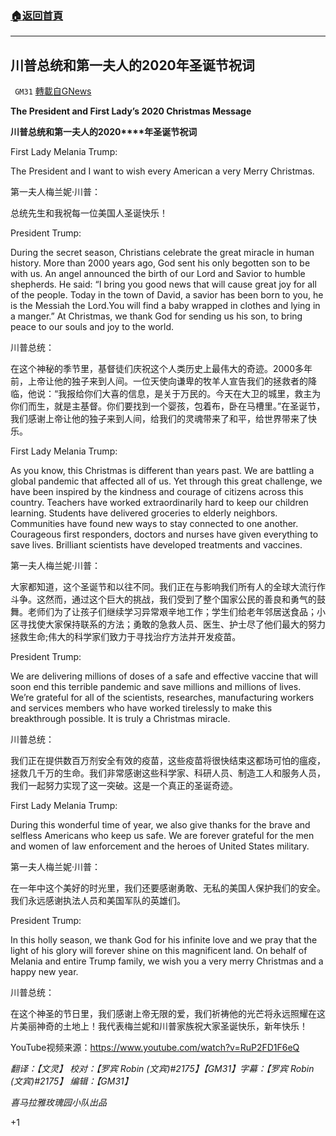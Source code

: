###  [:house:返回首頁](https://github.com/ourhimalayas/txt)
---

## 川普总统和第一夫人的2020年圣诞节祝词
` GM31` [轉載自GNews](https://gnews.org/zh-hans/683471/)

**The President and First Lady’s 2020 Christmas Message**

**川普总统和第一夫人的2020****年圣诞节祝词**

First Lady Melania Trump:

The President and I want to wish every American a very Merry Christmas.

第一夫人梅兰妮·川普：

总统先生和我祝每一位美国人圣诞快乐！

President Trump:

During the secret season, Christians celebrate the great miracle in human history. More than 2000 years ago, God sent his only begotten son to be with us. An angel announced the birth of our Lord and Savior to humble shepherds. He said: “I bring you good news that will cause great joy for all of the people. Today in the town of David, a savior has been born to you, he is the Messiah the Lord.You will find a baby wrapped in clothes and lying in a manger.” At Christmas, we thank God for sending us his son, to bring peace to our souls and joy to the world.

川普总统：

在这个神秘的季节里，基督徒们庆祝这个人类历史上最伟大的奇迹。2000多年前，上帝让他的独子来到人间。一位天使向谦卑的牧羊人宣告我们的拯救者的降临，他说：“我报给你们大喜的信息，是关于万民的。今天在大卫的城里，救主为你们而生，就是主基督。你们要找到一个婴孩，包着布，卧在马槽里。”在圣诞节，我们感谢上帝让他的独子来到人间，给我们的灵魂带来了和平，给世界带来了快乐。

First Lady Melania Trump:

As you know, this Christmas is different than years past. We are battling a global pandemic that affected all of us. Yet through this great challenge, we have been inspired by the kindness and courage of citizens across this country. Teachers have worked extraordinarily hard to keep our children learning. Students have delivered groceries to elderly neighbors. Communities have found new ways to stay connected to one another. Courageous first responders, doctors and nurses have given everything to save lives. Brilliant scientists have developed treatments and vaccines.

第一夫人梅兰妮·川普：

大家都知道，这个圣诞节和以往不同。我们正在与影响我们所有人的全球大流行作斗争。这然而，通过这个巨大的挑战，我们受到了整个国家公民的善良和勇气的鼓舞。老师们为了让孩子们继续学习异常艰辛地工作；学生们给老年邻居送食品；小区寻找使大家保持联系的方法；勇敢的急救人员、医生、护士尽了他们最大的努力拯救生命;伟大的科学家们致力于寻找治疗方法并开发疫苗。

President Trump:

We are delivering millions of doses of a safe and effective vaccine that will soon end this terrible pandemic and save millions and millions of lives. We’re grateful for all of the scientists, researches, manufacturing workers and services members who have worked tirelessly to make this breakthrough possible. It is truly a Christmas miracle.

川普总统：

我们正在提供数百万剂安全有效的疫苗，这些疫苗将很快结束这都场可怕的瘟疫，拯救几千万的生命。我们非常感谢这些科学家、科研人员、制造工人和服务人员，我们一起努力实现了这一突破。这是一个真正的圣诞奇迹。

First Lady Melania Trump:

During this wonderful time of year, we also give thanks for the brave and selfless Americans who keep us safe. We are forever grateful for the men and women of law enforcement and the heroes of United States military.

第一夫人梅兰妮·川普：

在一年中这个美好的时光里，我们还要感谢勇敢、无私的美国人保护我们的安全。我们永远感谢执法人员和美国军队的英雄们。

President Trump:

In this holly season, we thank God for his infinite love and we pray that the light of his glory will forever shine on this magnificent land. On behalf of Melania and entire Trump family, we wish you a very merry Christmas and a happy new year.

川普总统：

在这个神圣的节日里，我们感谢上帝无限的爱，我们祈祷他的光芒将永远照耀在这片美丽神奇的土地上！我代表梅兰妮和川普家族祝大家圣诞快乐，新年快乐！

YouTube视频来源：https://www.youtube.com/watch?v=RuP2FD1F6eQ

*翻译：【文灵】 校对：【罗宾 Robin (文宾)#2175】【GM31】字幕：【罗宾 Robin (文宾)#2175】 编辑：【GM31】*

*喜马拉雅玫瑰园小队出品*

+1
